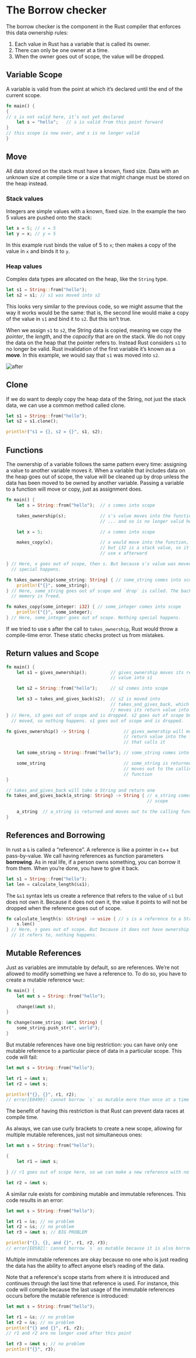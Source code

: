 # The Borrow checker

The borrow checker is the component in the Rust compiler that enforces this data ownership rules:

1. Each value in Rust has a variable that is called its owner.
1. There can only be one owner at a time.
1. When the owner goes out of scope, the value will be dropped.

## Variable Scope

A variable is valid from the point at which it’s declared until the end of the current scope.

```rust
fn main() {
{
// s is not valid here, it’s not yet declared
    let s = "hello";   // s is valid from this point forward
}
// this scope is now over, and s is no longer valid
}
```

## Move

All data stored on the stack must have a known, fixed size. Data with an unknown size at compile time or a size that might change must be stored on the heap instead.

### Stack values

Integers are simple values with a known, fixed size. In the example the two 5 values are pushed onto the stack:

```rust
let x = 5; // x = 5
let y = x; // y = 5
```

In this example rust binds the value of 5 to `x`; then makes a copy of the value in `x` and binds it to `y`.

### Heap values

Complex data types are allocated on the heap, like the `String` type.

```rust
let s1 = String::from("hello");
let s2 = s1; // s1 was moved into s2
```

This looks very similar to the previous code, so we might assume that the way it works would be the same: that is, the second line would make a copy of the value in `s1` and bind it to `s2`. But this isn’t true.

When we assign `s1` to `s2`, the String data is copied, meaning we copy the *pointer*, the *length*, and the *capacity* that are on the stack. We do not copy the data on the heap that the pointer refers to. Instead Rust considers `s1` to no longer be valid. Rust invalidation of the first variable it’s known as a **move**. In this example, we would say that `s1` was moved into `s2`.

![after](resources/ownership2.svg)

## Clone

If we do want to deeply copy the heap data of the String, not just the stack data, we can use a common method called clone.

```rust
let s1 = String::from("hello");
let s2 = s1.clone();

println!("s1 = {}, s2 = {}", s1, s2);
```

## Functions

The ownership of a variable follows the same pattern every time: assigning a value to another variable moves it. When a variable that includes data on the heap goes out of scope, the value will be cleaned up by drop unless the data has been moved to be owned by another variable. Passing a variable to a function will move or copy, just as assignment does.

```rust
fn main() {
    let s = String::from("hello");  // s comes into scope

    takes_ownership(s);             // s's value moves into the function...
                                    // ... and so is no longer valid here

    let x = 5;                      // x comes into scope

    makes_copy(x);                  // x would move into the function,
                                    // but i32 is a stack value, so it’s okay to still
                                    // use x afterward

} // Here, x goes out of scope, then s. But because s's value was moved, nothing
  // special happens.

fn takes_ownership(some_string: String) { // some_string comes into scope
    println!("{}", some_string);
} // Here, some_string goes out of scope and `drop` is called. The backing
  // memory is freed.

fn makes_copy(some_integer: i32) { // some_integer comes into scope
    println!("{}", some_integer);
} // Here, some_integer goes out of scope. Nothing special happens.
```

If we tried to use s after the call to `takes_ownership`, Rust would throw a compile-time error. These static checks protect us from mistakes.

## Return values and Scope

```rust
fn main() {
    let s1 = gives_ownership();         // gives_ownership moves its return
                                        // value into s1

    let s2 = String::from("hello");     // s2 comes into scope

    let s3 = takes_and_gives_back(s2);  // s2 is moved into
                                        // takes_and_gives_back, which also
                                        // moves its return value into s3
} // Here, s3 goes out of scope and is dropped. s2 goes out of scope but was
  // moved, so nothing happens. s1 goes out of scope and is dropped.

fn gives_ownership() -> String {             // gives_ownership will move its
                                             // return value into the function
                                             // that calls it

    let some_string = String::from("hello"); // some_string comes into scope

    some_string                              // some_string is returned and
                                             // moves out to the calling
                                             // function
}

// takes_and_gives_back will take a String and return one
fn takes_and_gives_back(a_string: String) -> String { // a_string comes into
                                                      // scope

    a_string  // a_string is returned and moves out to the calling function
}
```

## References and Borrowing

In rust a `&` is called a “reference”. A reference is like a pointer in c++ but pass-by-value. We call having references as function parameters **borrowing**. As in real life, if a person owns something, you can borrow it from them. When you’re done, you have to give it back.

```rust
let s1 = String::from("hello");
let len = calculate_length(&s1);
```

The `&s1` syntax lets us create a reference that refers to the value of `s1` but does not own it. Because it does not own it, the value it points to will not be dropped when the reference goes out of scope.

```rust
fn calculate_length(s: &String) -> usize { // s is a reference to a String
    s.len()
} // Here, s goes out of scope. But because it does not have ownership of what
  // it refers to, nothing happens.
```

## Mutable References

Just as variables are immutable by default, so are references. We’re not allowed to modify something we have a reference to. To do so, you have to create a mutable reference `%mut`:

```rust
fn main() {
    let mut s = String::from("hello");

    change(&mut s);
}

fn change(some_string: &mut String) {
    some_string.push_str(", world");
}
```

But mutable references have one big restriction: you can have only one mutable reference to a particular piece of data in a particular scope. This code will fail:

```rust
let mut s = String::from("hello");

let r1 = &mut s;
let r2 = &mut s;

println!("{}, {}", r1, r2);
// error[E0499]: cannot borrow `s` as mutable more than once at a time
```

The benefit of having this restriction is that Rust can prevent data races at compile time.

As always, we can use curly brackets to create a new scope, allowing for multiple mutable references, just not simultaneous ones:

```rust
let mut s = String::from("hello");

{
    let r1 = &mut s;

} // r1 goes out of scope here, so we can make a new reference with no problems.

let r2 = &mut s;
```

A similar rule exists for combining mutable and immutable references. This code results in an error:

```rust
let mut s = String::from("hello");

let r1 = &s; // no problem
let r2 = &s; // no problem
let r3 = &mut s; // BIG PROBLEM

println!("{}, {}, and {}", r1, r2, r3);
// error[E0502]: cannot borrow `s` as mutable because it is also borrowed as immutable

```

Multiple immutable references are okay because no one who is just reading the data has the ability to affect anyone else’s reading of the data.

Note that a reference's scope starts from where it is introduced and continues through the last time that reference is used. For instance, this code will compile because the last usage of the immutable references occurs before the mutable reference is introduced:

```rust
let mut s = String::from("hello");

let r1 = &s; // no problem
let r2 = &s; // no problem
println!("{} and {}", r1, r2);
// r1 and r2 are no longer used after this point

let r3 = &mut s; // no problem
println!("{}", r3);
```

